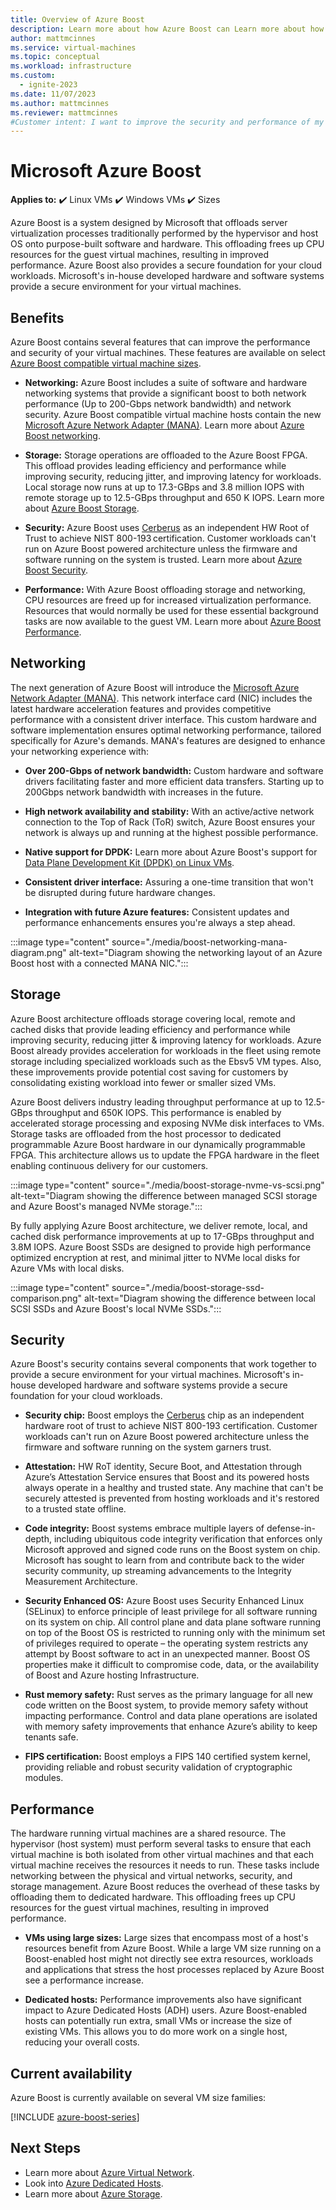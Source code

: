 ```yaml
---
title: Overview of Azure Boost
description: Learn more about how Azure Boost can Learn more about how Azure Boost can improve security and performance of your virtual machines.
author: mattmcinnes
ms.service: virtual-machines
ms.topic: conceptual
ms.workload: infrastructure
ms.custom:
  - ignite-2023
ms.date: 11/07/2023
ms.author: mattmcinnes
ms.reviewer: mattmcinnes
#Customer intent: I want to improve the security and performance of my Azure virtual machines
---
```


# Microsoft Azure Boost

**Applies to:** :heavy_check_mark: Linux VMs :heavy_check_mark: Windows VMs :heavy_check_mark: Sizes

Azure Boost is a system designed by Microsoft that offloads server virtualization processes traditionally performed by the hypervisor and host OS onto purpose-built software and hardware. This offloading frees up CPU resources for the guest virtual machines, resulting in improved performance. Azure Boost also provides a secure foundation for your cloud workloads. Microsoft's in-house developed hardware and software systems provide a secure environment for your virtual machines.

## Benefits

Azure Boost contains several features that can improve the performance and security of your virtual machines. These features are available on select [Azure Boost compatible virtual machine sizes](../../articles/azure-boost/overview.md#current-availability).

- **Networking:** Azure Boost includes a suite of software and hardware networking systems that provide a significant boost to both network performance (Up to 200-Gbps network bandwidth) and network security. Azure Boost compatible virtual machine hosts contain the new [Microsoft Azure Network Adapter (MANA)](../../articles/virtual-network/accelerated-networking-mana-overview.md). Learn more about [Azure Boost networking](../../articles/azure-boost/overview.md#networking).

- **Storage:** Storage operations are offloaded to the Azure Boost FPGA. This offload provides leading efficiency and performance while improving security, reducing jitter, and improving latency for workloads. Local storage now runs at up to 17.3-GBps and 3.8 million IOPS with remote storage up to 12.5-GBps throughput and 650 K IOPS. Learn more about [Azure Boost Storage](../../articles/azure-boost/overview.md#storage).

- **Security:** Azure Boost uses [Cerberus](../security/fundamentals/project-cerberus.md) as an independent HW Root of Trust to achieve NIST 800-193 certification. Customer workloads can't run on Azure Boost powered architecture unless the firmware and software running on the system is trusted. Learn more about [Azure Boost Security](../../articles/azure-boost/overview.md#security).

- **Performance:** With Azure Boost offloading storage and networking, CPU resources are freed up for increased virtualization performance. Resources that would normally be used for these essential background tasks are now available to the guest VM. Learn more about [Azure Boost Performance](../../articles/azure-boost/overview.md#performance).

## Networking
The next generation of Azure Boost will introduce the [Microsoft Azure Network Adapter (MANA)](../../articles/virtual-network/accelerated-networking-mana-overview.md). This network interface card (NIC) includes the latest hardware acceleration features and provides competitive performance with a consistent driver interface. This custom hardware and software implementation ensures optimal networking performance, tailored specifically for Azure's demands. MANA's features are designed to enhance your networking experience with: 
- **Over 200-Gbps of network bandwidth:**
Custom hardware and software drivers facilitating faster and more efficient data transfers. Starting up to 200Gbps network bandwidth with increases in the future.

- **High network availability and stability:** 
With an active/active network connection to the Top of Rack (ToR) switch, Azure Boost ensures your network is always up and running at the highest possible performance.  

- **Native support for DPDK:**
Learn more about Azure Boost's support for [Data Plane Development Kit (DPDK) on Linux VMs](../virtual-network/setup-dpdk-mana.md). 

- **Consistent driver interface:**
Assuring a one-time transition that won't be disrupted during future hardware changes.

- **Integration with future Azure features:**
Consistent updates and performance enhancements ensures you're always a step ahead.

:::image type="content" source="./media/boost-networking-mana-diagram.png" alt-text="Diagram showing the networking layout of an Azure Boost host with a connected MANA NIC.":::

## Storage
Azure Boost architecture offloads storage covering local, remote and cached disks that provide leading efficiency and performance while improving security, reducing jitter & improving latency for workloads. Azure Boost already provides acceleration for workloads in the fleet using remote storage including specialized workloads such as the Ebsv5 VM types. Also, these improvements provide potential cost saving for customers by consolidating existing workload into fewer or smaller sized VMs. 

Azure Boost delivers industry leading throughput performance at up to 12.5-GBps throughput and 650K IOPS. This performance is enabled by accelerated storage processing and exposing NVMe disk interfaces to VMs. Storage tasks are offloaded from the host processor to dedicated programmable Azure Boost hardware in our dynamically programmable FPGA. This architecture allows us to update the FPGA hardware in the fleet enabling continuous delivery for our customers.

:::image type="content" source="./media/boost-storage-nvme-vs-scsi.png" alt-text="Diagram showing the difference between managed SCSI storage and Azure Boost's managed NVMe storage.":::

By fully applying Azure Boost architecture, we deliver remote, local, and cached disk performance improvements at up to 17-GBps throughput and 3.8M IOPS. Azure Boost SSDs are designed to provide high performance optimized encryption at rest, and minimal jitter to NVMe local disks for Azure VMs with local disks.

:::image type="content" source="./media/boost-storage-ssd-comparison.png" alt-text="Diagram showing the difference between local SCSI SSDs and Azure Boost's local NVMe SSDs.":::

## Security
Azure Boost's security contains several components that work together to provide a secure environment for your virtual machines. Microsoft's in-house developed hardware and software systems provide a secure foundation for your cloud workloads. 

- **Security chip:**
Boost employs the [Cerberus](../security/fundamentals/project-cerberus.md) chip as an independent hardware root of trust to achieve NIST 800-193 certification. Customer workloads can't run on Azure Boost powered architecture unless the firmware and software running on the system garners trust.

- **Attestation:**
HW RoT identity, Secure Boot, and Attestation through Azure’s Attestation Service ensures that Boost and its powered hosts always operate in a healthy and trusted state. Any machine that can't be securely attested is prevented from hosting workloads and it's restored to a trusted state offline.

- **Code integrity:**
Boost systems embrace multiple layers of defense-in-depth, including ubiquitous code integrity verification that enforces only Microsoft approved and signed code runs on the Boost system on chip. Microsoft has sought to learn from and contribute back to the wider security community, up streaming advancements to the Integrity Measurement Architecture.

- **Security Enhanced OS:**
Azure Boost uses Security Enhanced Linux (SELinux) to enforce principle of least privilege for all software running on its system on chip. All control plane and data plane software running on top of the Boost OS is restricted to running only with the minimum set of privileges required to operate – the operating system restricts any attempt by Boost software to act in an unexpected manner. Boost OS properties make it difficult to compromise code, data, or the availability of Boost and Azure hosting Infrastructure.

- **Rust memory safety:**
Rust serves as the primary language for all new code written on the Boost system, to provide memory safety without impacting performance. Control and data plane operations are isolated with memory safety improvements that enhance Azure’s ability to keep tenants safe. 

- **FIPS certification:**
Boost employs a FIPS 140 certified system kernel, providing reliable and robust security validation of cryptographic modules.

## Performance
The hardware running virtual machines are a shared resource. The hypervisor (host system) must perform several tasks to ensure that each virtual machine is both isolated from other virtual machines and that each virtual machine receives the resources it needs to run. These tasks include networking between the physical and virtual networks, security, and storage management. Azure Boost reduces the overhead of these tasks by offloading them to dedicated hardware. This offloading frees up CPU resources for the guest virtual machines, resulting in improved performance.

- **VMs using large sizes:** 
Large sizes that encompass most of a host's resources benefit from Azure Boost. While a large VM size running on a Boost-enabled host might not directly see extra resources, workloads and applications that stress the host processes replaced by Azure Boost see a performance increase.

- **Dedicated hosts:**
Performance improvements also have significant impact to Azure Dedicated Hosts (ADH) users. Azure Boost-enabled hosts can potentially run extra, small VMs or increase the size of existing VMs. This allows you to do more work on a single host, reducing your overall costs.


## Current availability
Azure Boost is currently available on several VM size families:

[!INCLUDE [azure-boost-series](includes/azure-boost-series.md)]

## Next Steps
- Learn more about [Azure Virtual Network](../virtual-network/virtual-networks-overview.md).
- Look into [Azure Dedicated Hosts](../virtual-machines/dedicated-hosts.md).
- Learn more about [Azure Storage](../storage/common/storage-introduction.md).
